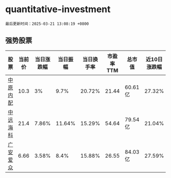 # quantitative-investment

`最后更新时间：2025-03-21 13:08:19 +0800`

## 强势股票

|股票|当前价|当日涨跌幅|当日振幅|当日换手率|市盈率TTM|总市值|近10日涨跌幅|
|----|----|----|----|----|----|----|----|
|[中原内配](https://xueqiu.com/S/SZ002448)|10.3|3%|9.7%|20.72%|21.44|60.61亿|27.32%|
|[中远海科](https://xueqiu.com/S/SZ002401)|21.4|7.86%|11.64%|15.29%|54.64|79.54亿|21.04%|
|[广安爱众](https://xueqiu.com/S/SH600979)|6.66|3.58%|8.4%|15.88%|26.55|84.03亿|27.59%|
